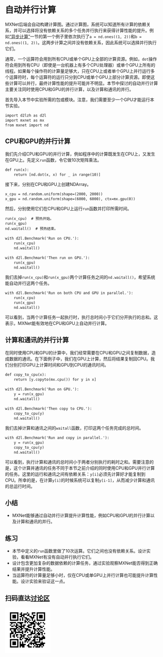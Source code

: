 # 自动并行计算

MXNet后端会自动构建计算图。通过计算图，系统可以知道所有计算的依赖关系，并可以选择将没有依赖关系的多个任务并行执行来获得计算性能的提升。例如[“异步计算”](async-computation.md)一节的第一个例子里依次执行了`a = nd.ones((1, 2))`和`b = nd.ones((1, 2))`。这两步计算之间并没有依赖关系，因此系统可以选择并行执行它们。

通常，一个运算符会用到所有CPU或单个GPU上全部的计算资源。例如，`dot`操作符会用到所有CPU（即使是一台机器上有多个CPU处理器）或单个GPU上所有的线程。如果每个操作符的计算量足够大，只在CPU上或者单个GPU上并行运行多个运算符时，每个运算符的运行只分到CPU或单个GPU上部分计算资源。即使这些计算可以并行，最终计算性能的提升可能并不明显。本节中探讨的自动并行计算主要关注同时使用CPU和GPU的并行计算，以及计算和通讯的并行。

首先导入本节中实验所需的包或模块。注意，我们需要至少一个GPU才能运行本节实验。

```{.python .input}
import d2lzh as d2l
import mxnet as mx
from mxnet import nd
```

## CPU和GPU的并行计算

我们先介绍CPU和GPU的并行计算，例如程序中的计算既发生在CPU上，又发生在GPU上。先定义`run`函数，令它做10次矩阵乘法。

```{.python .input}
def run(x):
    return [nd.dot(x, x) for _ in range(10)]
```

接下来，分别在CPU和GPU上创建NDArray。

```{.python .input}
x_cpu = nd.random.uniform(shape=(2000, 2000))
x_gpu = nd.random.uniform(shape=(6000, 6000), ctx=mx.gpu(0))
```

然后，分别使用它们在CPU和GPU上运行`run`函数并打印所需时间。

```{.python .input}
run(x_cpu)  # 预热开始。
run(x_gpu)
nd.waitall()  # 预热结束。

with d2l.Benchmark('Run on CPU.'):
    run(x_cpu)
    nd.waitall()

with d2l.Benchmark('Then run on GPU.'):
    run(x_gpu)
    nd.waitall()
```

我们去掉`run(x_cpu)`和`run(x_gpu)`两个计算任务之间的`nd.waitall()`，希望系统能自动并行这两个任务。

```{.python .input}
with d2l.Benchmark('Run on both CPU and GPU in parallel.'):
    run(x_cpu)
    run(x_gpu)
    nd.waitall()
```

可以看到，当两个计算任务一起执行时，执行总时间小于它们分开执行的总和。这表示，MXNet能有效地在CPU和GPU上自动并行计算。


## 计算和通讯的并行计算

在同时使用CPU和GPU的计算中，我们经常需要在CPU和GPU之间复制数据，造成数据的通讯。在下面例子中，我们在GPU上计算，然后将结果复制回CPU。我们分别打印GPU上计算时间和GPU到CPU的通讯时间。

```{.python .input}
def copy_to_cpu(x):
    return [y.copyto(mx.cpu()) for y in x]

with d2l.Benchmark('Run on GPU.'):
    y = run(x_gpu)
    nd.waitall()

with d2l.Benchmark('Then copy to CPU.'):
    copy_to_cpu(y)
    nd.waitall()
```

我们去掉计算和通讯之间的`waitall`函数，打印这两个任务完成的总时间。

```{.python .input}
with d2l.Benchmark('Run and copy in parallel.'):
    y = run(x_gpu)
    copy_to_cpu(y)
    nd.waitall()
```

可以看到，执行计算和通讯的总时间小于两者分别执行的耗时之和。需要注意的是，这个计算并通讯的任务不同于本节之前介绍的同时使用CPU和GPU并行计算的任务。这里的运行和通讯之间有依赖关系：`y[i]`必须先计算好才能复制到CPU。所幸的是，在计算`y[i]`的时候系统可以复制`y[i-1]`，从而减少计算和通讯的总运行时间。

## 小结

* MXNet能够通过自动并行计算提升计算性能，例如CPU和GPU的并行计算以及计算和通讯的并行。


## 练习

* 本节中定义的`run`函数里做了10次运算。它们之间也没有依赖关系。设计实验，看看MXNet有没有自动并行执行它们。
* 设计包含更加复杂的数据依赖的计算任务，通过实验观察MXNet能否得到正确结果并提升计算性能。
* 当运算符的计算量足够小时，仅在CPU或单GPU上并行计算也可能提升计算性能。设计实验来验证这一点。


## 扫码直达[讨论区](https://discuss.gluon.ai/t/topic/1883)

![](../img/qr_auto-parallelism.svg)
